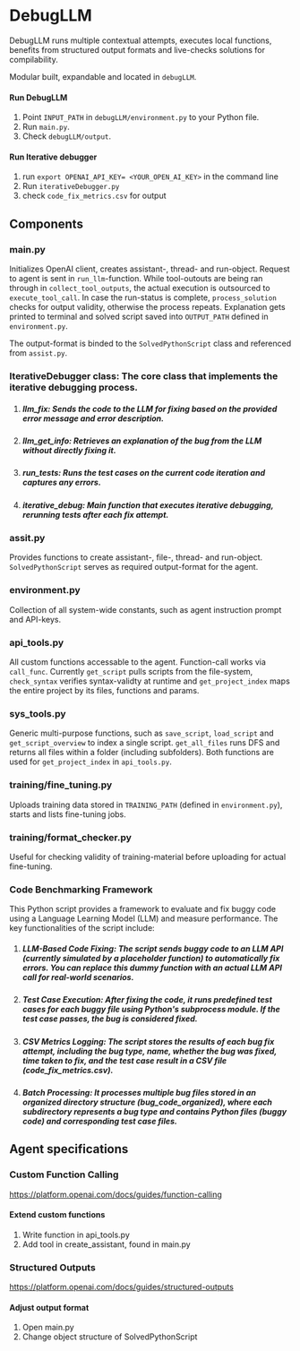 # DebugLLM
DebugLLM runs multiple contextual attempts, executes local functions, benefits from structured output formats and live-checks solutions for compilability.

Modular built, expandable and located in `debugLLM`.

#### Run DebugLLM
1. Point `INPUT_PATH` in `debugLLM/environment.py` to your Python file.
2. Run `main.py`.
3. Check `debugLLM/output`.

#### Run Iterative debugger
1. run ```export OPENAI_API_KEY= <YOUR_OPEN_AI_KEY>``` in the command line
2. Run `iterativeDebugger.py`
3. check  `code_fix_metrics.csv` for output

## Components

### main.py
Initializes OpenAI client, creates assistant-, thread- and run-object. Request to agent is sent in `run_llm`-function. While tool-outouts are being ran through in `collect_tool_outputs`, the actual execution is outsourced to `execute_tool_call`. In case the run-status is complete, `process_solution` checks for output validity, otherwise the process repeats. Explanation gets printed to terminal and solved script saved into `OUTPUT_PATH` defined in `environment.py`.

The output-format is binded to the `SolvedPythonScript` class and referenced from `assist.py`.

### IterativeDebugger class: The core class that implements the iterative debugging process.
1. ##### llm_fix: Sends the code to the LLM for fixing based on the provided error message and error description.
2. ##### llm_get_info: Retrieves an explanation of the bug from the LLM without directly fixing it.
3. ##### run_tests: Runs the test cases on the current code iteration and captures any errors.
4. ##### iterative_debug: Main function that executes iterative debugging, rerunning tests after each fix attempt.

### assit.py
Provides functions to create assistant-, file-, thread- and run-object.
`SolvedPythonScript` serves as required output-format for the agent.

### environment.py
Collection of all system-wide constants, such as agent instruction prompt and API-keys.

### api_tools.py
All custom functions accessable to the agent. Function-call works via `call_func`.
Currently `get_script` pulls scripts from the file-system, `check_syntax` verifies syntax-validty at runtime and `get_project_index` maps the entire project by its files, functions and params.

### sys_tools.py
Generic multi-purpose functions, such as `save_script`, `load_script` and `get_script_overview` to index a single script. `get_all_files` runs DFS and returns all files within a folder (including subfolders). Both functions are used for `get_project_index` in `api_tools.py`.

### training/fine_tuning.py
Uploads training data stored in `TRAINING_PATH` (defined in `environment.py`), starts and lists fine-tuning jobs.

### training/format_checker.py
Useful for checking validity of training-material before uploading for actual fine-tuning.

### Code Benchmarking Framework
This Python script provides a framework to evaluate and fix buggy code using a Language Learning Model (LLM) and measure performance. The key functionalities of the script include:
1. ##### LLM-Based Code Fixing: The script sends buggy code to an LLM API (currently simulated by a placeholder function) to automatically fix errors. You can replace this dummy function with an actual LLM API call for real-world scenarios.
2. ##### Test Case Execution: After fixing the code, it runs predefined test cases for each buggy file using Python's subprocess module. If the test case passes, the bug is considered fixed.
3. ##### CSV Metrics Logging: The script stores the results of each bug fix attempt, including the bug type, name, whether the bug was fixed, time taken to fix, and the test case result in a CSV file (code_fix_metrics.csv).
4. ##### Batch Processing: It processes multiple bug files stored in an organized directory structure (bug_code_organized), where each subdirectory represents a bug type and contains Python files (buggy code) and corresponding test case files.
 
## Agent specifications
### Custom Function Calling
https://platform.openai.com/docs/guides/function-calling
#### Extend custom functions
1. Write function in api_tools.py
3. Add tool in create_assistant, found in main.py

### Structured Outputs
https://platform.openai.com/docs/guides/structured-outputs
#### Adjust output format
1. Open main.py
2. Change object structure of SolvedPythonScript